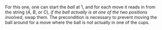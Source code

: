 For this one, one can start the *ball* at 1, and for each move it reads in from the string (*A*, *B*, or *C*), *if the ball actually is at one of the two positions involved*, swap them. The precondition is necessary to prevent moving the ball around for a move where the ball is not actually in one of the cups.
